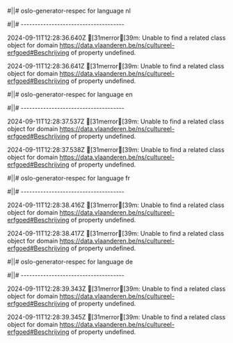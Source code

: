 #||# oslo-generator-respec for language nl  

#||# -------------------------------------  

2024-09-11T12:28:36.640Z [31merror[39m: Unable to find a related class object for domain https://data.vlaanderen.be/ns/cultureel-erfgoed#Beschrijving of property undefined.

2024-09-11T12:28:36.641Z [31merror[39m: Unable to find a related class object for domain https://data.vlaanderen.be/ns/cultureel-erfgoed#Beschrijving of property undefined.

#||# oslo-generator-respec for language en  

#||# -------------------------------------  

2024-09-11T12:28:37.537Z [31merror[39m: Unable to find a related class object for domain https://data.vlaanderen.be/ns/cultureel-erfgoed#Beschrijving of property undefined.

2024-09-11T12:28:37.538Z [31merror[39m: Unable to find a related class object for domain https://data.vlaanderen.be/ns/cultureel-erfgoed#Beschrijving of property undefined.

#||# oslo-generator-respec for language fr  

#||# -------------------------------------  

2024-09-11T12:28:38.416Z [31merror[39m: Unable to find a related class object for domain https://data.vlaanderen.be/ns/cultureel-erfgoed#Beschrijving of property undefined.

2024-09-11T12:28:38.417Z [31merror[39m: Unable to find a related class object for domain https://data.vlaanderen.be/ns/cultureel-erfgoed#Beschrijving of property undefined.

#||# oslo-generator-respec for language de  

#||# -------------------------------------  

2024-09-11T12:28:39.343Z [31merror[39m: Unable to find a related class object for domain https://data.vlaanderen.be/ns/cultureel-erfgoed#Beschrijving of property undefined.

2024-09-11T12:28:39.345Z [31merror[39m: Unable to find a related class object for domain https://data.vlaanderen.be/ns/cultureel-erfgoed#Beschrijving of property undefined.

